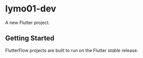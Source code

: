 # lymo01-dev

A new Flutter project.

## Getting Started

FlutterFlow projects are built to run on the Flutter _stable_ release.

